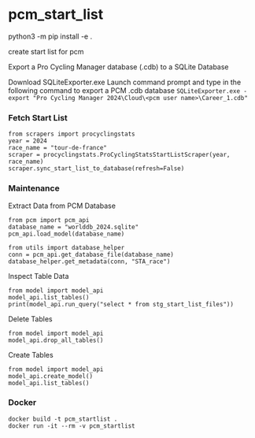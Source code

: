 # pcm_start_list


python3 -m pip install -e .

create start list for pcm


Export a Pro Cycling Manager database (.cdb) to a SQLite Database

Download SQLiteExporter.exe
Launch command prompt and type in the following command to export a PCM .cdb database
`SQLiteExporter.exe -export "Pro Cycling Manager 2024\Cloud\<pcm user name>\Career_1.cdb"`



### Fetch Start List
    from scrapers import procyclingstats 
    year = 2024
    race_name = "tour-de-france"
    scraper = procyclingstats.ProCyclingStatsStartListScraper(year, race_name)
    scraper.sync_start_list_to_database(refresh=False)

### Maintenance

Extract Data from PCM Database

    from pcm import pcm_api
    database_name = "worlddb_2024.sqlite"
    pcm_api.load_model(database_name)

    from utils import database_helper
    conn = pcm_api.get_database_file(database_name)
    database_helper.get_metadata(conn, "STA_race")

Inspect Table Data

    from model import model_api
    model_api.list_tables()
    print(model_api.run_query("select * from stg_start_list_files"))

Delete Tables

    from model import model_api
    model_api.drop_all_tables()

Create Tables

    from model import model_api
    model_api.create_model()
    model_api.list_tables()

### Docker

    docker build -t pcm_startlist .
    docker run -it --rm -v pcm_startlist